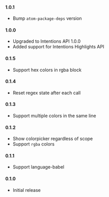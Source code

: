 #### 1.0.1

* Bump `atom-package-deps` version

#### 1.0.0

* Upgraded to Intentions API 1.0.0
* Added support for Intentions Highlights API

#### 0.1.5

* Support hex colors in rgba block

#### 0.1.4

* Reset regex state after each call

#### 0.1.3

* Support multiple colors in the same line

#### 0.1.2

* Show colorpicker regardless of scope
* Support `rgba` colors

#### 0.1.1

* Support language-babel

#### 0.1.0

* Initial release
